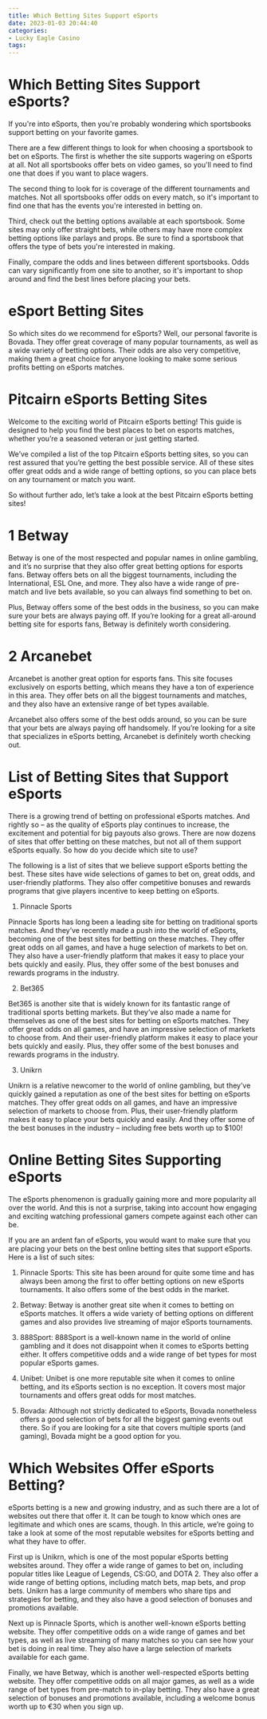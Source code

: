 ```yaml
---
title: Which Betting Sites Support eSports
date: 2023-01-03 20:44:40
categories:
- Lucky Eagle Casino
tags:
---
```



#  Which Betting Sites Support eSports?

If you're into eSports, then you're probably wondering which sportsbooks support betting on your favorite games.

There are a few different things to look for when choosing a sportsbook to bet on eSports. The first is whether the site supports wagering on eSports at all. Not all sportsbooks offer bets on video games, so you'll need to find one that does if you want to place wagers.

The second thing to look for is coverage of the different tournaments and matches. Not all sportsbooks offer odds on every match, so it's important to find one that has the events you're interested in betting on.

Third, check out the betting options available at each sportsbook. Some sites may only offer straight bets, while others may have more complex betting options like parlays and props. Be sure to find a sportsbook that offers the type of bets you're interested in making.

Finally, compare the odds and lines between different sportsbooks. Odds can vary significantly from one site to another, so it's important to shop around and find the best lines before placing your bets.

# eSport Betting Sites

  So which sites do we recommend for eSports? Well, our personal favorite is Bovada. They offer great coverage of many popular tournaments, as well as a wide variety of betting options. Their odds are also very competitive, making them a great choice for anyone looking to make some serious profits betting on eSports matches.

#  Pitcairn eSports Betting Sites 

Welcome to the exciting world of Pitcairn eSports betting! This guide is designed to help you find the best places to bet on esports matches, whether you’re a seasoned veteran or just getting started.

We’ve compiled a list of the top Pitcairn eSports betting sites, so you can rest assured that you’re getting the best possible service. All of these sites offer great odds and a wide range of betting options, so you can place bets on any tournament or match you want.

So without further ado, let’s take a look at the best Pitcairn eSports betting sites!

# 1 Betway 

Betway is one of the most respected and popular names in online gambling, and it’s no surprise that they also offer great betting options for esports fans. Betway offers bets on all the biggest tournaments, including the International, ESL One, and more. They also have a wide range of pre-match and live bets available, so you can always find something to bet on.

Plus, Betway offers some of the best odds in the business, so you can make sure your bets are always paying off. If you’re looking for a great all-around betting site for esports fans, Betway is definitely worth considering.

# 2 Arcanebet 

Arcanebet is another great option for esports fans. This site focuses exclusively on esports betting, which means they have a ton of experience in this area. They offer bets on all the biggest tournaments and matches, and they also have an extensive range of bet types available.

Arcanebet also offers some of the best odds around, so you can be sure that your bets are always paying off handsomely. If you’re looking for a site that specializes in eSports betting, Arcanebet is definitely worth checking out.

#  List of Betting Sites that Support eSports 

There is a growing trend of betting on professional eSports matches. And rightly so – as the quality of eSports play continues to increase, the excitement and potential for big payouts also grows. There are now dozens of sites that offer betting on these matches, but not all of them support eSports equally. So how do you decide which site to use?

The following is a list of sites that we believe support eSports betting the best. These sites have wide selections of games to bet on, great odds, and user-friendly platforms. They also offer competitive bonuses and rewards programs that give players incentive to keep betting on eSports.

1. Pinnacle Sports

Pinnacle Sports has long been a leading site for betting on traditional sports matches. And they’ve recently made a push into the world of eSports, becoming one of the best sites for betting on these matches. They offer great odds on all games, and have a huge selection of markets to bet on. They also have a user-friendly platform that makes it easy to place your bets quickly and easily. Plus, they offer some of the best bonuses and rewards programs in the industry.

2. Bet365

Bet365 is another site that is widely known for its fantastic range of traditional sports betting markets. But they’ve also made a name for themselves as one of the best sites for betting on eSports matches. They offer great odds on all games, and have an impressive selection of markets to choose from. And their user-friendly platform makes it easy to place your bets quickly and easily. Plus, they offer some of the best bonuses and rewards programs in the industry.

3. Unikrn

Unikrn is a relative newcomer to the world of online gambling, but they’ve quickly gained a reputation as one of the best sites for betting on eSports matches. They offer great odds on all games, and have an impressive selection of markets to choose from. Plus, their user-friendly platform makes it easy to place your bets quickly and easily. And they offer some of the best bonuses in the industry – including free bets worth up to $100!

#  Online Betting Sites Supporting eSports 

The eSports phenomenon is gradually gaining more and more popularity all over the world. And this is not a surprise, taking into account how engaging and exciting watching professional gamers compete against each other can be. 

If you are an ardent fan of eSports, you would want to make sure that you are placing your bets on the best online betting sites that support eSports. Here is a list of such sites: 

1. Pinnacle Sports: This site has been around for quite some time and has always been among the first to offer betting options on new eSports tournaments. It also offers some of the best odds in the market. 

2. Betway: Betway is another great site when it comes to betting on eSports matches. It offers a wide variety of betting options on different games and also provides live streaming of major eSports tournaments. 

3. 888Sport: 888Sport is a well-known name in the world of online gambling and it does not disappoint when it comes to eSports betting either. It offers competitive odds and a wide range of bet types for most popular eSports games. 

4. Unibet: Unibet is one more reputable site when it comes to online betting, and its eSports section is no exception. It covers most major tournaments and offers great odds for most matches. 

5. Bovada: Although not strictly dedicated to eSports, Bovada nonetheless offers a good selection of bets for all the biggest gaming events out there. So if you are looking for a site that covers multiple sports (and gaming), Bovada might be a good option for you.

#  Which Websites Offer eSports Betting?

eSports betting is a new and growing industry, and as such there are a lot of websites out there that offer it. It can be tough to know which ones are legitimate and which ones are scams, though. In this article, we’re going to take a look at some of the most reputable websites for eSports betting and what they have to offer.

First up is Unikrn, which is one of the most popular eSports betting websites around. They offer a wide range of games to bet on, including popular titles like League of Legends, CS:GO, and DOTA 2. They also offer a wide range of betting options, including match bets, map bets, and prop bets. Unikrn has a large community of members who share tips and strategies for betting, and they also have a good selection of bonuses and promotions available.

Next up is Pinnacle Sports, which is another well-known eSports betting website. They offer competitive odds on a wide range of games and bet types, as well as live streaming of many matches so you can see how your bet is doing in real time. They also have a large selection of markets available for each game.

Finally, we have Betway, which is another well-respected eSports betting website. They offer competitive odds on all major games, as well as a wide range of bet types from pre-match to in-play betting. They also have a great selection of bonuses and promotions available, including a welcome bonus worth up to €30 when you sign up.